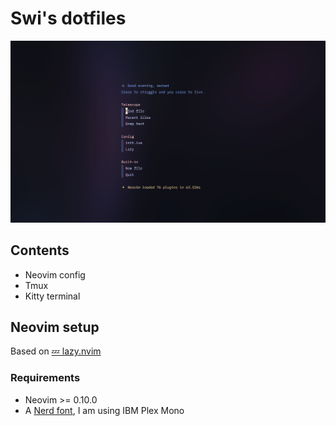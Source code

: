 # Swi's dotfiles

![starter](./images/mini-starter.png)

## Contents

- Neovim config
- Tmux
- Kitty terminal

## Neovim setup

Based on [💤 lazy.nvim](https://www.lazyvim.org/)

### Requirements

- Neovim >= 0.10.0
- A [Nerd font](https://github.com/ryanoasis/nerd-fonts), I am using IBM Plex Mono

